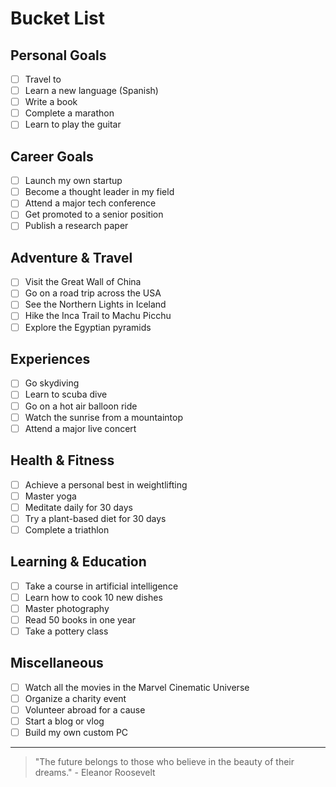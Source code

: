 # Bucket List

## Personal Goals

- [ ] Travel to 
- [ ] Learn a new language (Spanish)
- [ ] Write a book
- [ ] Complete a marathon
- [ ] Learn to play the guitar

## Career Goals

- [ ] Launch my own startup
- [ ] Become a thought leader in my field
- [ ] Attend a major tech conference
- [ ] Get promoted to a senior position
- [ ] Publish a research paper

## Adventure & Travel

- [ ] Visit the Great Wall of China
- [ ] Go on a road trip across the USA
- [ ] See the Northern Lights in Iceland
- [ ] Hike the Inca Trail to Machu Picchu
- [ ] Explore the Egyptian pyramids

## Experiences

- [ ] Go skydiving
- [ ] Learn to scuba dive
- [ ] Go on a hot air balloon ride
- [ ] Watch the sunrise from a mountaintop
- [ ] Attend a major live concert

## Health & Fitness

- [ ] Achieve a personal best in weightlifting
- [ ] Master yoga
- [ ] Meditate daily for 30 days
- [ ] Try a plant-based diet for 30 days
- [ ] Complete a triathlon

## Learning & Education

- [ ] Take a course in artificial intelligence
- [ ] Learn how to cook 10 new dishes
- [ ] Master photography
- [ ] Read 50 books in one year
- [ ] Take a pottery class

## Miscellaneous

- [ ] Watch all the movies in the Marvel Cinematic Universe
- [ ] Organize a charity event
- [ ] Volunteer abroad for a cause
- [ ] Start a blog or vlog
- [ ] Build my own custom PC

---

> "The future belongs to those who believe in the beauty of their dreams." - Eleanor Roosevelt
